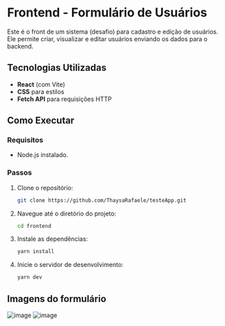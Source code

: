 # Frontend - Formulário de Usuários

Este é o front de um sistema (desafio) para cadastro e edição de usuários.<br>
Ele permite criar, visualizar e editar usuários enviando os dados para o backend.

## Tecnologias Utilizadas

- **React** (com Vite)
- **CSS** para estilos
- **Fetch API** para requisições HTTP

## Como Executar

### Requisitos
- Node.js instalado.

### Passos
1. Clone o repositório:
   ```bash
   git clone https://github.com/ThaysaRafaele/testeApp.git
   ```
2. Navegue até o diretório do projeto:
   ```bash
   cd frontend
   ```
3. Instale as dependências:
   ```bash
   yarn install
   ```
4. Inicie o servidor de desenvolvimento:
   ```bash
   yarn dev

## Imagens do formulário
![image](https://github.com/user-attachments/assets/f10dd9ca-51eb-4e64-88cf-bf9cb1ea4aae)
![image](https://github.com/user-attachments/assets/65f97d1d-6356-4151-9e91-6400002ee080)


